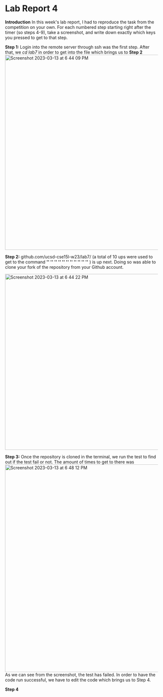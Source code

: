 # Lab Report 4

**Introduction**
  In this week's lab report, I had to reproduce the task from the competition on your own. For each numbered step starting  right after the timer (so steps 4-9), take a screenshot, and write down exactly which keys you pressed to get to that step.

**Step 1:**
  Login into the remote server through ssh was the first step. After that, we *cd lab7* in order to get into the file which brings us to **Step 2** 
<img width="640" alt="Screenshot 2023-03-13 at 6 44 09 PM" src="https://user-images.githubusercontent.com/122570747/224873017-3da02603-a7df-4cfb-a9c6-a57d71b10b13.png">

**Step 2:**
  github.com/ucsd-cse15l-w23/lab7/ (a total of 10 ups were used  to get to the command **'<up>' '<up>' '<up>' '<up>' '<up>' '<up>' '<up>' '<up>' '<up>' '<up>' '<Enter>'** ) is up next. Doing so was able to clone your fork of the repository from your Github account.
  
<img width="577" alt="Screenshot 2023-03-13 at 6 44 22 PM" src="https://user-images.githubusercontent.com/122570747/224875051-2c4927b5-0217-48a7-8a77-b6066e02c440.png">

**Step 3:** 
  Once the repository is cloned in the terminal, we run the test to find out if the test fail or not. The amount of times to get to there was 
   <img width="681" alt="Screenshot 2023-03-13 at 6 48 12 PM" src="https://user-images.githubusercontent.com/122570747/224876920-f77b9e25-fb9f-4605-ab2f-ae68575f604b.png">
  As we can see from the screenshot, the test has failed. In order to have the code run successful, we have to edit the code which brings us to Step 4. 
  
  **Step 4**
  

